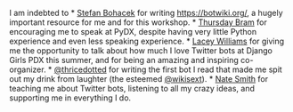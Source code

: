 I am indebted to 
* 
[Stefan Bohacek](https://twitter.com/fourtonfish) for writing https://botwiki.org/, a hugely important resource for me and for this workshop.
* 
[Thursday Bram](https://twitter.com/thursdayb) for encouraging me to speak at PyDX, despite having very little Python experience and even less speaking experience.
* 
[Lacey Williams](https://twitter.com/laceynwilliams) for giving me the opportunity to talk about how much I love Twitter bots at Django Girls PDX this summer, and for being an amazing and inspiring co-organizer.
* 
[@thricedotted](https://twitter.com/thricedotted) for writing the first bot I read that made me spit out my drink from laughter (the esteemed [@wikisext](https://twitter.com/wikisext)).
* 
[Nate Smith](https://twitter.com/nate_smith) for teaching me about Twitter bots, listening to all my crazy ideas, and supporting me in everything I do.